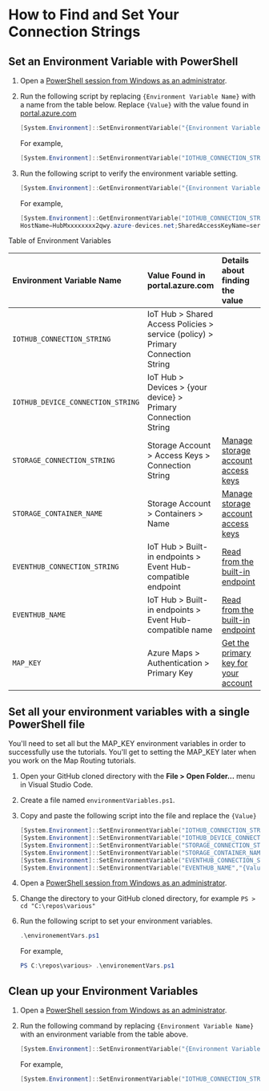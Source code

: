 # How to Find and Set Your Connection Strings

## Set an Environment Variable with PowerShell

1. Open a [PowerShell session from Windows as an administrator](https://www.howtogeek.com/742916/how-to-open-windows-powershell-as-an-admin-in-windows-10/#:~:text=You%20can%20open%20Windows%20PowerShell%20with%20administrator%20privileges,and%20then%20type%20%E2%80%9Cpowershell%E2%80%9D%20in%20the%20text%20box.).
1. Run the following script by replacing `{Environment Variable Name}` with a name from the table below. Replace `{Value}` with the value found in [portal.azure.com](https://portal.azure.com/)

    ```powershell
    [System.Environment]::SetEnvironmentVariable("{Environment Variable Name}","{Value}","Machine")
    ```

    For example,

    ```powershell
    [System.Environment]::SetEnvironmentVariable("IOTHUB_CONNECTION_STRING","HostName=HubMxxxxxxxx2qwy.azure-devices.net;SharedAccessKeyName=service;SharedAccessKey=92/VxxxxxxxxmW4=")
    ```

1. Run the following script to verify the environment variable setting.

    ```powershell
    [System.Environment]::GetEnvironmentVariable("{Environment Variable Name}")
    ```

    For example,

    ```powershell
    [System.Environment]::GetEnvironmentVariable("IOTHUB_CONNECTION_STRING")
    HostName=HubMxxxxxxxx2qwy.azure-devices.net;SharedAccessKeyName=service;SharedAccessKey=92/VxxxxxxxxmW4=
    ```

Table of Environment Variables

| **Environment Variable Name**  | **Value Found in portal.azure.com**  | **Details about finding the value**  | **File Referencing Environment Variable** |
|:---------|:---------|:---------|:---------|
| `IOTHUB_CONNECTION_STRING`  | IoT Hub > Shared Access Policies > service (policy) > Primary Connection String |         | `c2dsendmsg.py` |
| `IOTHUB_DEVICE_CONNECTION_STRING` | IoT Hub > Devices > {your device} > Primary Connection String |         | `d2ceventhublistener.py, c2dlistener.py, d2csendmsg.py, c2dmaproutelistener` |
| `STORAGE_CONNECTION_STRING` | Storage Account > Access Keys > Connection String | [Manage storage account access keys](https://github.com/MicrosoftDocs/azure-docs/blob/main/articles/storage/common/storage-account-keys-manage.md#manage-storage-account-access-keys) | `d2ceventhublistener.py, c2dmaproutelistener.py` |
| `STORAGE_CONTAINER_NAME` | Storage Account > Containers > Name | [Manage storage account access keys](https://github.com/MicrosoftDocs/azure-docs/blob/main/articles/storage/common/storage-account-keys-manage.md#manage-storage-account-access-keys) | `d2ceventhublistener.py, c2dmaproutelistener.py` |
| `EVENTHUB_CONNECTION_STRING` | IoT Hub > Built-in endpoints > Event Hub-compatible endpoint | [Read from the built-in endpoint](https://learn.microsoft.com/en-us/azure/iot-hub/iot-hub-devguide-messages-read-builtin#read-from-the-built-in-endpoint) | `d2ceventhublistener.py, c2dmaproutelistener.py` |
| `EVENTHUB_NAME` | IoT Hub > Built-in endpoints > Event Hub-compatible name | [Read from the built-in endpoint](https://learn.microsoft.com/en-us/azure/iot-hub/iot-hub-devguide-messages-read-builtin#read-from-the-built-in-endpoint) | `d2ceventhublistener.py, c2dmaproutelistener.py` |
| `MAP_KEY` | Azure Maps > Authentication > Primary Key | [Get the primary key for your account](https://learn.microsoft.com/en-us/azure/azure-maps/quick-demo-map-app#get-the-primary-key-for-your-account) | c2devent |

## Set all your environment variables with a single PowerShell file

You'll need to set all but the MAP_KEY environment variables in order to successfully use the tutorials. You'll get to setting the MAP_KEY later when you work on the Map Routing tutorials.

1. Open your GitHub cloned directory with the **File > Open Folder...** menu in Visual Studio Code.
1. Create a file named `environmentVariables.ps1`.
1. Copy and paste the following script into the file and replace the `{Value}`

    ```powershell
    [System.Environment]::SetEnvironmentVariable("IOTHUB_CONNECTION_STRING","{Value}")
    [System.Environment]::SetEnvironmentVariable("IOTHUB_DEVICE_CONNECTION_STRING","{Value}")
    [System.Environment]::SetEnvironmentVariable("STORAGE_CONNECTION_STRING","{Value}")
    [System.Environment]::SetEnvironmentVariable("STORAGE_CONTAINER_NAME","{Value}")
    [System.Environment]::SetEnvironmentVariable("EVENTHUB_CONNECTION_STRING","{Value}")
    [System.Environment]::SetEnvironmentVariable("EVENTHUB_NAME","{Value}")
    ```

1. Open a [PowerShell session from Windows as an administrator](https://www.howtogeek.com/742916/how-to-open-windows-powershell-as-an-admin-in-windows-10/#:~:text=You%20can%20open%20Windows%20PowerShell%20with%20administrator%20privileges,and%20then%20type%20%E2%80%9Cpowershell%E2%80%9D%20in%20the%20text%20box.).
1. Change the directory to your GitHub cloned directory, for example `PS > cd "C:\repos\various"`
1. Run the following script to set your environment variables.

    ```powershell
    .\environementVars.ps1
    ```

    For example,

    ```powershell
    PS C:\repos\various> .\environementVars.ps1
    ```

## Clean up your Environment Variables

1. Open a [PowerShell session from Windows as an administrator](https://www.howtogeek.com/742916/how-to-open-windows-powershell-as-an-admin-in-windows-10/#:~:text=You%20can%20open%20Windows%20PowerShell%20with%20administrator%20privileges,and%20then%20type%20%E2%80%9Cpowershell%E2%80%9D%20in%20the%20text%20box.).
1. Run the following command by replacing `{Environment Variable Name}` with an environment variable from the table above.

    ```powershell
    [System.Environment]::SetEnvironmentVariable("{Environment Variable Name}",$null)
    ```

    For example,

    ```powershell
    [System.Environment]::SetEnvironmentVariable("IOTHUB_CONNECTION_STRING",$null)
    ```
